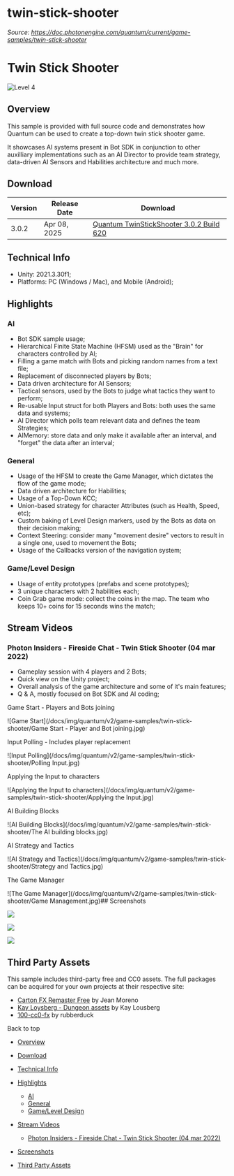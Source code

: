 # twin-stick-shooter

_Source: https://doc.photonengine.com/quantum/current/game-samples/twin-stick-shooter_

# Twin Stick Shooter

![Level 4](/v2/img/docs/levels/level03-intermediate_1.5x.png)

## Overview

This sample is provided with full source code and demonstrates how Quantum can be used to create a top-down twin stick shooter game.

It showcases AI systems present in Bot SDK in conjunction to other auxilliary implementations such as an AI Director to provide team strategy, data-driven AI Sensors and Habilities architecture and much more.

## Download

| Version | Release Date | Download |
| --- | --- | --- |
| 3.0.2 | Apr 08, 2025 | [Quantum TwinStickShooter 3.0.2 Build 620](https://dashboard.photonengine.com/download/quantum/quantum-twinstickshooter-3.0.2.zip) |

## Technical Info

- Unity: 2021.3.30f1;
- Platforms: PC (Windows / Mac), and Mobile (Android);

## Highlights

### AI

- Bot SDK sample usage;
- Hierarchical Finite State Machine (HFSM) used as the "Brain" for characters controlled by AI;
- Filling a game match with Bots and picking random names from a text file;
- Replacement of disconnected players by Bots;
- Data driven architecture for AI Sensors;
- Tactical sensors, used by the Bots to judge what tactics they want to perform;
- Re-usable Input struct for both Players and Bots: both uses the same data and systems;
- AI Director which polls team relevant data and defines the team Strategies;
- AIMemory: store data and only make it available after an interval, and "forget" the data after an interval;

### General

- Usage of the HFSM to create the Game Manager, which dictates the flow of the game mode;
- Data driven architecture for Habilities;
- Usage of a Top-Down KCC;
- Union-based strategy for character Attributes (such as Health, Speed, etc);
- Custom baking of Level Design markers, used by the Bots as data on their decision making;
- Context Steering: consider many "movement desire" vectors to result in a single one, used to movement the Bots;
- Usage of the Callbacks version of the navigation system;

### Game/Level Design

- Usage of entity prototypes (prefabs and scene prototypes);
- 3 unique characters with 2 habilities each;
- Coin Grab game mode: collect the coins in the map. The team who keeps 10+ coins for 15 seconds wins the match;

## Stream Videos

### Photon Insiders - Fireside Chat - Twin Stick Shooter (04 mar 2022)

- Gameplay session with 4 players and 2 Bots;
- Quick view on the Unity project;
- Overall analysis of the game architecture and some of it's main features;
- Q & A, mostly focused on Bot SDK and AI coding;

Game Start - Players and Bots joining

![Game Start](/docs/img/quantum/v2/game-samples/twin-stick-shooter/Game Start - Player and Bot joining.jpg)

Input Polling - Includes player replacement

![Input Polling](/docs/img/quantum/v2/game-samples/twin-stick-shooter/Polling Input.jpg)

Applying the Input to characters

![Applying the Input to characters](/docs/img/quantum/v2/game-samples/twin-stick-shooter/Applying the Input.jpg)

AI Building Blocks

![AI Building Blocks](/docs/img/quantum/v2/game-samples/twin-stick-shooter/The AI building blocks.jpg)

AI Strategy and Tactics

![AI Strategy and Tactics](/docs/img/quantum/v2/game-samples/twin-stick-shooter/Strategy and Tactics.jpg)

The Game Manager

![The Game Manager](/docs/img/quantum/v2/game-samples/twin-stick-shooter/Game Management.jpg)## Screenshots

![](/docs/img/quantum/v2/game-samples/twin-stick-shooter/gameplay.png)

![](/docs/img/quantum/v2/game-samples/twin-stick-shooter/gameplay.gif)

![](/docs/img/quantum/v2/game-samples/twin-stick-shooter/hfsm-debug.gif)

## Third Party Assets

This sample includes third-party free and CC0 assets. The full packages can be acquired for your own projects at their respective site:

- [Carton FX Remaster Free](https://assetstore.unity.com/packages/vfx/particles/cartoon-fx-remaster-free-109565) by Jean Moreno
- [Kay Loysberg - Dungeon assets](https://kaylousberg.com/game-assets) by Kay Lousberg
- [100-cc0-fx](https://opengameart.org/content/100-cc0-sfx) by rubberduck

Back to top

- [Overview](#overview)
- [Download](#download)
- [Technical Info](#technical-info)
- [Highlights](#highlights)

  - [AI](#ai)
  - [General](#general)
  - [Game/Level Design](#gamelevel-design)

- [Stream Videos](#stream-videos)

  - [Photon Insiders - Fireside Chat - Twin Stick Shooter (04 mar 2022)](#photon-insiders-fireside-chat-twin-stick-shooter-04-mar-2022)

- [Screenshots](#screenshots)
- [Third Party Assets](#third-party-assets)